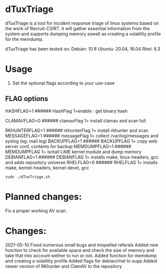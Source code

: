 # dTuxTriage

dTuxTriage is a tool for incident response triage of linux systems based on the work of Recruit-CSIRT.
it will gather essential information from the system and supports dumping memory aswell as creating a volatility profile for the memdump.

dTuxTriage has been tested on:
Debian: 10.8
Ubuntu: 20.04, 16.04
Rhel: 8.3

# Usage

1. Set the optional flags according to your use-case
## FLAG options
HASHFLAG=1                              ###### HashFlag 1=enable : get binary hash

CLAMAVFLAG=0                            ###### clamavFlag 1= install clamav and scan full

RKHUNTERFLAG=1                          ###### rkhunterFlag 1= install rkhunter and scan
MESSAGEFLAG=1                           ###### messageFlag 1= collect /var/log/messages and syslog (eg: mail log)
BACKUPFLAG=1                            ###### BACKUPFLAG 1= copy web server conf, contents for backup
MEMDUMPFLAG=1                           ###### MEMDUMPFLAG 1= isntall LiME kernel module and dump memory
DEBIANFLAG=1				                        ###### DEBIANFLAG 1= installs make, linux-headers, gcc and adds repository universe
RHELFLAG=0 				                         ###### RHELFLAG 1= installs make, kernel-headers, kernel-devel, gcc

`sudo ./dTuxTriage.sh`


# Planned changes:
Fix a proper working AV scan.

 
# Changes:

2021-05-10
Fixed numerous small bugs and mispelled referals
Added new function to check for available space and check the size of memory and take that into account wether to run or not. 
Added function for memdump and creating a volatility profile
Added flags for debian/rhel to supp
Added newer version of RKhunter and ClamAV to the repository
